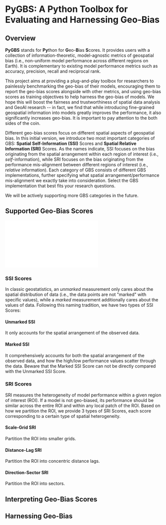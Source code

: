 # PyGBS: A Python Toolbox for Evaluating and Harnessing Geo-Bias

## Overview
**PyGBS** stands for **Py**thon for **G**eo-**B**ias **S**cores. It provides users with a collection of information-theoretic, model-agnostic metrics of geospatial bias (i.e., non-uniform model performance across different regions on Earth). It is complementary to existing model performance metrics such as accuracy, precision, recall and reciprocal rank. 

This project aims at providing a plug-and-play toolbox for researchers to painlessly benchmarking the geo-bias of their models, encouraging them to report the geo-bias scores alongside with other metrics, and using geo-bias scores as training objectives to help harness the geo-bias of models. We hope this will boost the fairness and trustworthiness of spatial data analysis and GeoAI research -- in fact, we find that while introducing fine-grained geospatial information into models greatly improves the performance, it also significantly increases geo-bias. It is important to pay attention to the both sides of the coin. 

Different geo-bias scores focus on different spatial aspects of geospatial bias. In this initial version, we introduce two most important categories of GBS: **Spatial Self-Information (SSI)** Scores and **Spatial Relative Information (SRI)** Scores. As the names indicate, SSI focuses on the bias originating from the spatial arrangement within each region of interest (i.e., _self_-information), while SRI focuses on the bias originating from the performance mis-alignment between different regions of interest (i.e., _relative_ information). Each category of GBS consists of different GBS implementations, further specifying what spatial arrangement/performance mis-alignment we exactly take into consideration. Select the GBS implementation that best fits your research questions.

We will be actively supporting more GBS categories in the future.

## Supported Geo-Bias Scores

![Illustration of Supported Geo-Bias Scores](readme/GBS_5.pdf)

### SSI Scores
In classic geostatistics, an _unmarked_ measurement only cares about the spatial distribution of data (i.e., the data points are not "marked" with specific values), while a _marked_ measurement additionally cares about the values of data. Following this naming tradition, we have two types of SSI Scores:
#### Unmarked SSI
It only accounts for the spatial arrangement of the observed data.
#### Marked SSI
It comprehensively accounts for both the spatial arrangement of the observed data, and how the high/low performance values scatter through the data. Beware that the Marked SSI Score can not be directly compared with the Unmarked SSI Score.


### SRI Scores
SRI measures the heterogeneity of model performance within a given region of interest (ROI). If a model is not geo-biased, its performance should be similar across the entire ROI and within any local patch of the ROI. Based on how we partition the ROI, we provide 3 types of SRI Scores, each score corresponding to a certain type of spatial heterogeneity.
#### Scale-Grid SRI
Partition the ROI into smaller grids.
#### Distance-Lag SRI
Partition the ROI into concentric distance lags.
#### Direction-Sector SRI
Partition the ROI into sectors.

## Interpreting Geo-Bias Scores

## Harnessing Geo-Bias
